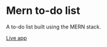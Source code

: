 # Mern to-do list

A to-do list built using the MERN stack.

[Live app](https://legion-jwt-app.herokuapp.com/)
